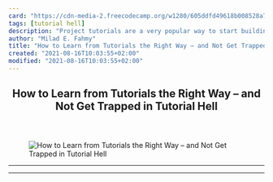 ```yaml
---
card: "https://cdn-media-2.freecodecamp.org/w1280/605ddfd49618b008528a7b18.jpg"
tags: [tutorial hell]
description: "Project tutorials are a very popular way to start building yo"
author: "Milad E. Fahmy"
title: "How to Learn from Tutorials the Right Way – and Not Get Trapped in Tutorial Hell"
created: "2021-08-16T10:03:55+02:00"
modified: "2021-08-16T10:03:55+02:00"
---
```

<div class="site-wrapper">
<main id="site-main" class="site-main outer">
<div class="inner">
<article class="post-full post tag-tutorial-hell tag-tutorial tag-learning-to-code tag-self-improvement tag-productivity tag-web-development ">
<header class="post-full-header">
<h1 class="post-full-title">How to Learn from Tutorials the Right Way – and Not Get Trapped in Tutorial Hell</h1>
</header>
<figure class="post-full-image">
<picture>
<source media="(max-width: 700px)" sizes="1px" srcset="data:image/gif;base64,R0lGODlhAQABAIAAAAAAAP///yH5BAEAAAAALAAAAAABAAEAAAIBRAA7 1w">
<source media="(min-width: 701px)" sizes="(max-width: 800px) 400px,
(max-width: 1170px) 700px,
1400px" srcset="https://cdn-media-2.freecodecamp.org/w1280/605ddfd49618b008528a7b18.jpg 300w,
https://cdn-media-2.freecodecamp.org/w1280/605ddfd49618b008528a7b18.jpg 600w,
https://cdn-media-2.freecodecamp.org/w1280/605ddfd49618b008528a7b18.jpg 1000w,
https://cdn-media-2.freecodecamp.org/w1280/605ddfd49618b008528a7b18.jpg 2000w">
<img onerror="this.style.display='none'" src="https://cdn-media-2.freecodecamp.org/w1280/605ddfd49618b008528a7b18.jpg" alt="How to Learn from Tutorials the Right Way – and Not Get Trapped in Tutorial Hell">
</picture>
</figure>
<section class="post-full-content">
<div class="post-content">
</div>
<hr>
<hr>
</section>
</article>
</div>
</main>
</div>
<!-- Google Tag Manager (noscript) -->
<!-- End Google Tag Manager (noscript) -->
